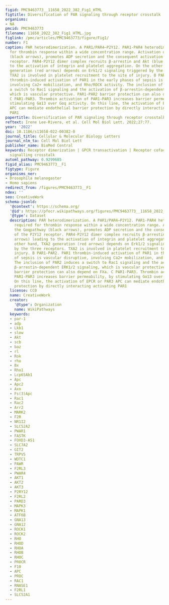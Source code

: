 ```yaml
---
figid: PMC9463773__11658_2022_382_Fig1_HTML
figtitle: Diversification of PAR signaling through receptor crosstalk
organisms:
- NA
pmcid: PMC9463773
filename: 11658_2022_382_Fig1_HTML.jpg
figlink: /pmc/articles/PMC9463773/figure/Fig1/
number: F1
caption: PAR heterodimerization. A PAR1/PAR4—P2Y12. PAR1-PAR4 heterodimer is required
  for thrombin response within a wide concentration range. Activation of the Gαqpathway
  (black arrows), promotes ADP secretion and the consequent activation of the P2Y12
  receptor. PAR4-P2Y12 dimer complex recruits β-arrestin and Akt (blue arrows) leading
  to the activation of integrin and platelet aggregation. On the other hand, TXA2
  generation (red arrows) depends on Erk1/2 signaling triggered by the three receptors.
  TXA2 is involved in platelet recruitment to the site of injury. B PAR1-PAR2. PAR1
  thrombin-induced activation of PAR1 in the early phases of sepsis is vascular disruptive,
  involving Ca2+ mobilization, and Rho/ROCK activity. The inclusion of PAR2 induces
  a switch to Rac1 signaling and the activation of β-arrestin-dependent ERK1/2 signaling,
  which is vascular protective. PAR1-PAR2 barrier protection can also depend on FXa.
  C PAR1-PAR3. Thrombin activation of PAR1-PAR3 increases barrier permeability, by
  stimulating Gα13 over Gαq activity. On this line, the activation of EPCR or PAR3
  APC can mediate endothelial barrier protection by directly interacting activating
  PAR1
papertitle: Diversification of PAR signaling through receptor crosstalk.
reftext: Irene Lee-Rivera, et al. Cell Mol Biol Lett. 2022;27:77.
year: '2022'
doi: 10.1186/s11658-022-00382-0
journal_title: Cellular & Molecular Biology Letters
journal_nlm_ta: Cell Mol Biol Lett
publisher_name: BioMed Central
keywords: Receptor dimerization | GPCR transactivation | Receptor cofactoring | Receptor
  signalling crosstalk
automl_pathway: 0.9299685
figid_alias: PMC9463773__F1
figtype: Figure
organisms_ner:
- Drosophila melanogaster
- Homo sapiens
redirect_from: /figures/PMC9463773__F1
ndex: ''
seo: CreativeWork
schema-jsonld:
  '@context': https://schema.org/
  '@id': https://pfocr.wikipathways.org/figures/PMC9463773__11658_2022_382_Fig1_HTML.html
  '@type': Dataset
  description: PAR heterodimerization. A PAR1/PAR4—P2Y12. PAR1-PAR4 heterodimer is
    required for thrombin response within a wide concentration range. Activation of
    the Gαqpathway (black arrows), promotes ADP secretion and the consequent activation
    of the P2Y12 receptor. PAR4-P2Y12 dimer complex recruits β-arrestin and Akt (blue
    arrows) leading to the activation of integrin and platelet aggregation. On the
    other hand, TXA2 generation (red arrows) depends on Erk1/2 signaling triggered
    by the three receptors. TXA2 is involved in platelet recruitment to the site of
    injury. B PAR1-PAR2. PAR1 thrombin-induced activation of PAR1 in the early phases
    of sepsis is vascular disruptive, involving Ca2+ mobilization, and Rho/ROCK activity.
    The inclusion of PAR2 induces a switch to Rac1 signaling and the activation of
    β-arrestin-dependent ERK1/2 signaling, which is vascular protective. PAR1-PAR2
    barrier protection can also depend on FXa. C PAR1-PAR3. Thrombin activation of
    PAR1-PAR3 increases barrier permeability, by stimulating Gα13 over Gαq activity.
    On this line, the activation of EPCR or PAR3 APC can mediate endothelial barrier
    protection by directly interacting activating PAR1
  license: CC0
  name: CreativeWork
  creator:
    '@type': Organization
    name: WikiPathways
  keywords:
  - par-1
  - adp
  - Lkb1
  - slow
  - Akt
  - scb
  - baz
  - rl
  - Rok
  - rho
  - Bx
  - Rho1
  - Lcp65Ab1
  - Apc
  - Apc2
  - Axn
  - Fs(3)Apc
  - Rac1
  - Rac2
  - Arr2
  - MARK2
  - F2R
  - NR1I2
  - SLC52A2
  - PWAR1
  - FASTK
  - FOXD3-AS1
  - SLC7A2
  - GIT2
  - TRPV5
  - WDTC1
  - PAWR
  - F2RL3
  - PWAR4
  - AKT1
  - AKT2
  - AKT3
  - P2RY12
  - F2RL2
  - PARD3
  - MAPK3
  - MAPK1
  - ATF6B
  - GNA13
  - GNA12
  - ROCK1
  - ROCK2
  - RHO
  - RHOD
  - RHOA
  - RHOB
  - RHOC
  - PROCR
  - F10
  - APC
  - PROC
  - RAC1
  - RNASE1
  - F2RL1
  - SLC52A1
---
```

